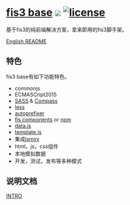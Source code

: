 # [fis3 base](https://github.com/yanhaijing/fis3-base) [![](https://img.shields.io/badge/Powered%20by-fis3%20base-brightgreen.svg)](https://github.com/yanhaijing/fis3-base) [![license](http://img.shields.io/npm/l/express.svg)](https://github.com/yanhaijing/fis3-base/blob/master/LICENSE)
基于fis3的纯前端解决方案，拿来即用的fis3脚手架。

[English README](https://github.com/yanhaijing/fis3-base/blob/master/README_NG.md) 

## 特色
fis3 base有如下功能特色。
- commonjs
- ECMASCript2015
- [SASS](http://sass-lang.com/) & [Compass](http://compass-style.org/)
- [less](http://www.lesscss.net/)
- [autoprefixer](https://github.com/postcss/autoprefixer)
- [fis components](https://github.com/fis-components) or [npm](https://www.npmjs.com/package/fis3-hook-npm)
- [data.js](https://github.com/yanhaijing/data.js)
- [template.js](https://github.com/yanhaijing/template.js)
- 集成[jsmini](https://github.com/jsmini)
- html，js，css组件
- 本地模拟数据
- 开发，测试，发布等多种模式

## 说明文档
[INTRO](INTRO.md)
